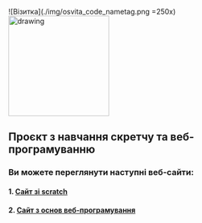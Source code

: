 ![Візитка](./img/osvita_code_nametag.png =250x)   
<img src="drawing.jpg" alt="drawing" width="200"/>

## Проєкт з навчання скретчу та веб-програмуванню

### Ви можете переглянути наступні веб-сайти:

#### 1. [Сайт зі scratch](https://osvita-code.github.io/scratch/)
#### 2. [Сайт з основ веб-програмування](https://osvita-code.github.io/web/)
